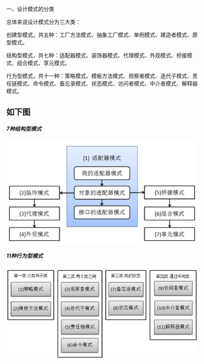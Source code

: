 一、设计模式的分类

总体来说设计模式分为三大类：

创建型模式，共五种：工厂方法模式、抽象工厂模式、单例模式、建造者模式、原型模式。

结构型模式，共七种：适配器模式、装饰器模式、代理模式、外观模式、桥接模式、组合模式、享元模式。

行为型模式，共十一种：策略模式、模板方法模式、观察者模式、迭代子模式、责任链模式、命令模式、备忘录模式、状态模式、访问者模式、中介者模式、解释器模式。

## 如下图
##### 7种结构型模式
![image](https://github.com/cm3082/design_pattern/blob/master/design_pattern/src/img/1354192484_5322.PNG)
##### 11种行为型模式
![image](https://github.com/cm3082/design_pattern/blob/master/design_pattern/src/img/1354264672_7575.PNG)
